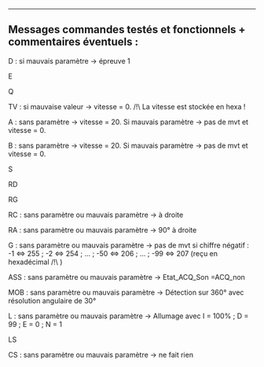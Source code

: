 --------------------------------------------------------------------
Messages commandes testés et fonctionnels + commentaires éventuels :
--------------------------------------------------------------------

D : si mauvais paramètre -> épreuve 1

E

Q

TV : si mauvaise valeur -> vitesse = 0. /!\ La vitesse est stockée en hexa !

A : sans paramètre -> vitesse = 20. Si mauvais paramètre -> pas de mvt et vitesse = 0.

B : sans paramètre -> vitesse = 20. Si mauvais paramètre -> pas de mvt et vitesse = 0.

S

RD

RG

RC : sans paramètre ou mauvais paramètre -> à droite

RA : sans paramètre ou mauvais paramètre -> 90° à droite

G : sans paramètre ou mauvais paramètre -> pas de mvt
    si chiffre négatif : -1 <=> 255 ; -2 <=> 254 ; ... ; -50 <=> 206 ; ... ; -99 <=> 207 (reçu en hexadécimal /!\ )

ASS : sans paramètre ou mauvais paramètre -> Etat_ACQ_Son =ACQ_non 

MOB : sans paramètre ou mauvais paramètre -> Détection sur 360° avec résolution angulaire de 30°

L : sans paramètre ou mauvais paramètre -> Allumage avec I = 100% ; D = 99 ; E = 0 ; N = 1

LS

CS : sans paramètre ou mauvais paramètre -> ne fait rien
